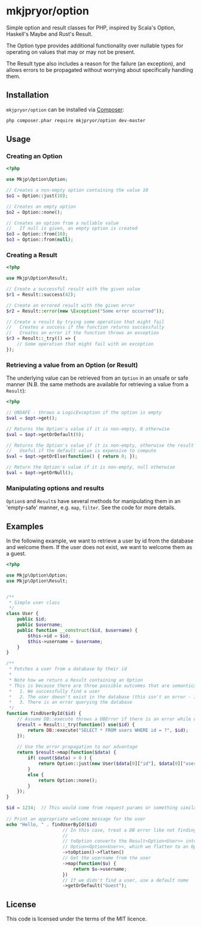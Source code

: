 # mkjpryor/option #

Simple option and result classes for PHP, inspired by Scala's Option, Haskell's Maybe and Rust's Result.

The Option type provides additional functionality over nullable types for operating on values that may or may not be present.

The Result type also includes a reason for the failure (an exception), and allows errors to be propagated without worrying about specifically handling them.


## Installation ##

`mkjpryor/option` can be installed via [Composer](https://getcomposer.org/):

```bash
php composer.phar require mkjpryor/option dev-master
```


## Usage ##

### Creating an Option ###

```php
<?php

use Mkjp\Option\Option;

// Creates a non-empty option containing the value 10
$o1 = Option::just(10);

// Creates an empty option
$o2 = Option::none();

// Creates an option from a nullable value
//   If null is given, an empty option is created
$o3 = Option::from(10);
$o3 = Option::from(null);
```

### Creating a Result ###

```php
<?php

use Mkjp\Option\Result;

// Create a successful result with the given value
$r1 = Result::success(42);

// Create an errored result with the given error
$r2 = Result::error(new \Exception("Some error occurred"));

// Create a result by trying some operation that might fail
//   Creates a success if the function returns successfully
//   Creates an error if the function throws an exception
$r3 = Result::_try(() => {
    // Some operation that might fail with an exception
});
```

### Retrieving a value from an Option (or Result) ###

The underlying value can be retrieved from an `Option` in an unsafe or safe manner (N.B. the same methods are available for retrieving a value from a `Result`):

```php
<?php

// UNSAFE - throws a LogicException if the option is empty
$val = $opt->get();

// Returns the Option's value if it is non-empty, 0 otherwise
$val = $opt->getOrDefault(0);  

// Returns the Option's value if it is non-empty, otherwise the result of evaluating the given function
//   Useful if the default value is expensive to compute
$val = $opt->getOrElse(function() { return 0; });  

// Return the Option's value if it is non-empty, null otherwise
$val = $opt->getOrNull();
```

### Manipulating options and results ###

`Option`s and `Result`s have several methods for manipulating them in an 'empty-safe' manner, e.g. `map`, `filter`. See the code for more details.


## Examples ##

In the following example, we want to retrieve a user by id from the database and welcome them. If the user does not exist, we want to welcome them as a guest.

```php
<?php

use Mkjp\Option\Option;
use Mkjp\Option\Result;


/**
 * Simple user class
 */
class User {
    public $id;
    public $username;
    public function __construct($id, $username) {
        $this->id = $id;
        $this->username = $username;
    }
}

/**
 * Fetches a user from a database by their id
 *
 * Note how we return a Result containing an Option
 * This is because there are three possible outcomes that are semantically different:
 *   1. We successfully find a user
 *   2. The user doesn't exist in the database (this isn't an error - it is expected and must be handled)
 *   3. There is an error querying the database
 */
function findUserById($id) {
    // Assume DB::execute throws a DBError if there is an error while querying
    $result = Result::_try(function() use($id) {
        return DB::execute("SELECT * FROM users WHERE id = ?", $id);
    });
    
    // Use the error propagation to our advantage
    return $result->map(function($data) {
        if( count($data) > 0 ) {
            return Option::just(new User($data[0]["id"], $data[0]["username"]));
        }
        else {
            return Option::none();
        }
    });
}

$id = 1234;  // This would come from request params or something similar
    
// Print an appropriate welcome message for the user
echo "Hello, " . findUserById($id)
                     // In this case, treat a DB error like not finding a user
                     //
                     // toOption converts the Result<Option<User>> into an
                     // Option<Option<User>>, which we flatten to an Option<User>
                     ->toOption()->flatten()
                     // Get the username from the user
                     ->map(function($u) {
                         return $u->username;
                     })
                     // If we didn't find a user, use a default name
                     ->getOrDefault("Guest");
```

## License ##

This code is licensed under the terms of the MIT licence.
